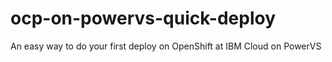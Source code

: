# ocp-on-powervs-quick-deploy
An easy way to do your first deploy on OpenShift at IBM Cloud on PowerVS
